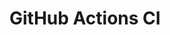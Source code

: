 # GitHub Actions CI












































































































































































































































































































































































































































































































































































































































































































































































































































































































































































































































































































































































































































































































































































































































































































































































































































































































































































































































































